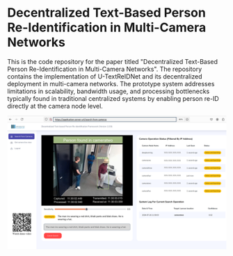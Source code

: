 # Decentralized Text-Based Person Re-Identification in Multi-Camera Networks
This is the code repository for the paper titled "Decentralized Text-Based Person Re-Identification in Multi-Camera Networks". The repository contains the implementation of U-TextReIDNet and its decentralized deployment in multi-camera networks. The prototype system addresses limitations in scalability, bandwidth usage, and processing bottlenecks typically found in traditional centralized systems by enabling person re-ID directly at the camera node level.
 &nbsp;
 
![](docs/results_demo_video.png)
